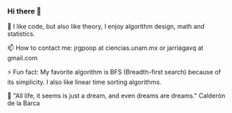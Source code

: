 ### Hi there 👋

🔭 I like code, but also like theory, I enjoy algorithm design, math and statistics.

📫 How to contact me: jrgpoop at ciencias.unam.mx or jarriagavq at gmail.com

⚡ Fun fact: My favorite algorithm is BFS (Breadth-first search) because of its simplicity. I also like linear time sorting algorithms.

💬 "All life, it seems is just a dream, and even dreams are dreams."  Calderón de la Barca


<!--
**arriagajorge/arriagajorge** is a ✨ _special_ ✨ repository because its `README.md` (this file) appears on your GitHub profile.

Here are some ideas to get you started:

- 🔭 I’m currently working on ...
- 🌱 I’m currently learning ...
- 👯 I’m looking to collaborate on ...
- 🤔 I’m looking for help with ...
- 💬 Ask me about ...
- 📫 How to reach me: ...
- 😄 Pronouns: ...
- ⚡ Fun fact: ...
-->
